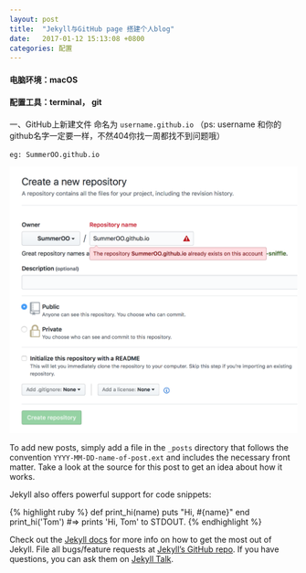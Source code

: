 ```yaml
---
layout: post
title:  "Jekyll与GitHub page 搭建个人blog"
date:   2017-01-12 15:13:08 +0800
categories: 配置
---
```


#### 电脑环境：macOS 

#### 配置工具：terminal， git

一、GitHub上新建文件 
命名为 `username.github.io`  （ps: username 和你的github名字一定要一样，不然404你找一周都找不到问题哦） 

`eg: SummerOO.github.io`

![](/pic/newRepository.png)

To add new posts, simply add a file in the `_posts` directory that follows the convention `YYYY-MM-DD-name-of-post.ext` and includes the necessary front matter. Take a look at the source for this post to get an idea about how it works.

Jekyll also offers powerful support for code snippets:

{% highlight ruby %}
def print_hi(name)
  puts "Hi, #{name}"
end
print_hi('Tom')
#=> prints 'Hi, Tom' to STDOUT.
{% endhighlight %}

Check out the [Jekyll docs][jekyll-docs] for more info on how to get the most out of Jekyll. File all bugs/feature requests at [Jekyll’s GitHub repo][jekyll-gh]. If you have questions, you can ask them on [Jekyll Talk][jekyll-talk].

[jekyll-docs]: https://jekyllrb.com/docs/home
[jekyll-gh]:   https://github.com/jekyll/jekyll
[jekyll-talk]: https://talk.jekyllrb.com/


